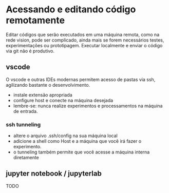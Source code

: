 # Acessando e editando código remotamente

Editar códigos que serão executados em uma máquina remota, como na rede vision, pode ser complicado, ainda mais se forem necessários testes, experimentações ou prototipagem. Executar localmente e enviar o código via git não é produtivo.


## vscode
O vscode e outras IDEs modernas permitem acesso de pastas via ssh, agilizando bastante o desenvolvimento.
- instale extensão apropriada
- configure host e conecte na máquina desejada
- lembre-se: nunca realize experimentos e processamentos na máquina de entrada.

### ssh tunneling
- altere o arquivo .ssh/config na sua máquina local
- adicione a shell como Host e a máquina que você irá fazer o experimento.
- o tunneling também permite que você acesse a máquina interna diretamente

## jupyter notebook / jupyterlab
TODO


